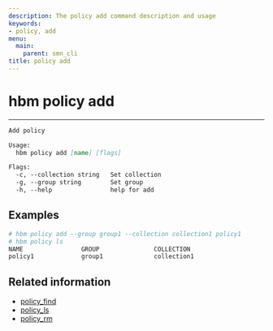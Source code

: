 ```yaml
---
description: The policy add command description and usage
keywords:
- policy, add
menu:
  main:
    parent: smn_cli
title: policy add
---
```


# hbm policy add
***

```markdown
Add policy

Usage:
  hbm policy add [name] [flags]

Flags:
  -c, --collection string   Set collection
  -g, --group string        Set group
  -h, --help                help for add
```

## Examples

```bash
# hbm policy add --group group1 --collection collection1 policy1
# hbm policy ls
NAME                GROUP               COLLECTION
policy1             group1              collection1
```

## Related information

* [policy_find](policy_find.md)
* [policy_ls](policy_ls.md)
* [policy_rm](policy_rm.md)

